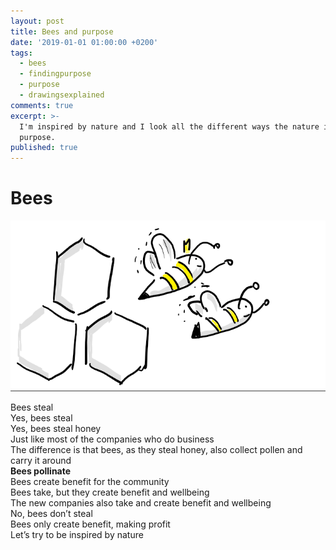 ```yaml
---
layout: post
title: Bees and purpose
date: '2019-01-01 01:00:00 +0200'
tags:
  - bees
  - findingpurpose
  - purpose
  - drawingsexplained
comments: true
excerpt: >-
  I'm inspired by nature and I look all the different ways the nature is in her
  purpose.
published: true
---
```

# Bees  
  
![The presentation](/assets/bees.png)
  
Bees steal  
Yes, bees steal  
Yes, bees steal honey  
Just like most of the companies who do business  
The difference is that bees, as they steal honey, also collect pollen and carry it around  
**Bees pollinate**  
Bees create benefit for the community  
Bees take, but they create benefit and wellbeing  
The new companies also take and create benefit and wellbeing  
No, bees don’t steal  
Bees only create benefit, making profit  
Let’s try to be inspired by nature  
